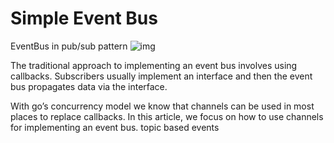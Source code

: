 # Simple Event Bus

EventBus in pub/sub pattern
![img](https://miro.medium.com/max/1022/1*6jeHWE0f2Mgd2CWJLTAZjg.png)

The traditional approach to implementing an event bus involves using callbacks. Subscribers usually implement an interface and then the event bus propagates data via the interface.

With go’s concurrency model we know that channels can be used in most places to replace callbacks. In this article, we focus on how to use channels for implementing an event bus.
topic based events

